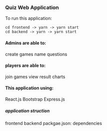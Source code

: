 ### Quiz Web Application

To run this application:
```
cd frontend -> yarn -> yarn start
cd backend -> yarn -> yarn start
```


#### Admins are able to:
create games
name questions

#### players are able to:
join games
view result charts

#### This application using:
React.js
Bootstrap
Express.js

##### application struction
frontend
backend
packgae.json: dependencies


